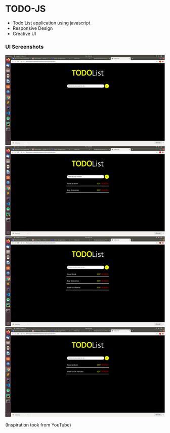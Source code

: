# TODO-JS

* Todo List application using javascript
* Responsive Design
* Creative UI

### UI Screenshots
<img src="https://github.com/DhalpawarApoorva/TODO-JS/blob/main/Images/1.png" width=600>
<img src="https://github.com/DhalpawarApoorva/TODO-JS/blob/main/Images/2.png" width=600>
<img src="https://github.com/DhalpawarApoorva/TODO-JS/blob/main/Images/3.png" width=600>
<img src="https://github.com/DhalpawarApoorva/TODO-JS/blob/main/Images/4.png" width=600>

(Inspiration took from YouTube)


